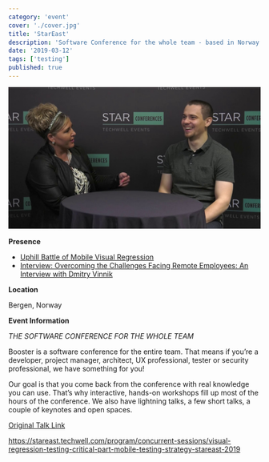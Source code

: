 ```yaml
---
category: 'event'
cover: './cover.jpg'
title: 'StarEast'
description: 'Software Conference for the whole team - based in Norway'
date: '2019-03-12'
tags: ['testing']
published: true
---
```

![cover](./cover.jpg)

**Presence**

- [Uphill Battle of Mobile Visual Regression]() 
- [Interview: Overcoming the Challenges Facing Remote Employees: An Interview with Dmitry Vinnik]()

**Location**

Bergen, Norway

**Event Information**

*THE SOFTWARE CONFERENCE FOR THE WHOLE TEAM*

Booster is a software conference for the entire team. That means if you’re a developer, project manager, architect, UX professional, tester or security professional, we have something for you!

Our goal is that you come back from the conference with real knowledge you can use. That’s why interactive, hands-on workshops fill up most of the hours of the conference. We also have lightning talks, a few short talks, a couple of keynotes and open spaces.

[Original Talk Link](https://2019.boosterconf.no/talks/1296)

https://stareast.techwell.com/program/concurrent-sessions/visual-regression-testing-critical-part-mobile-testing-strategy-stareast-2019